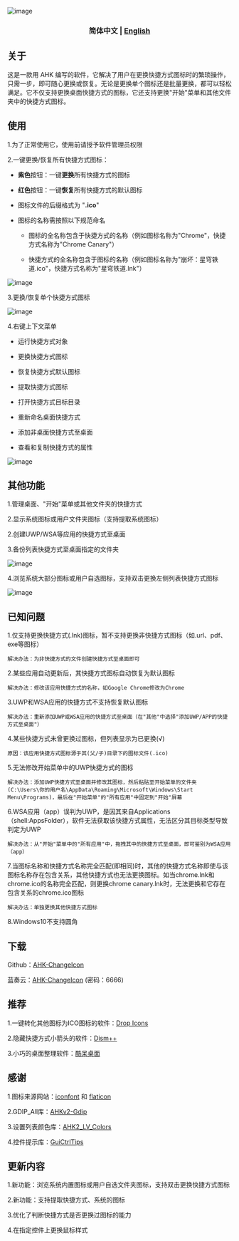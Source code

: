 ![image](https://github.com/iKineticate/AHK-ChangeIcon/blob/main/introduction/homepage.png)

<h3 align="center"> 简体中文 | <a href='./README-en_US.md'>English</a></h3>

## 关于

这是一款用 AHK 编写的软件，它解决了用户在更换快捷方式图标时的繁琐操作，只需一步，即可随心更换或恢复。无论是更换单个图标还是批量更换，都可以轻松满足。它不仅支持更换桌面快捷方式的图标，它还支持更换"开始"菜单和其他文件夹中的快捷方式图标。

## 使用

1.为了正常使用它，使用前请授予软件管理员权限

2.一键更换/恢复所有快捷方式图标：
* **紫色**按钮：一键**更换**所有快捷方式的图标
* **红色**按钮：一键**恢复**所有快捷方式的默认图标
* 图标文件的后缀格式为 "**.ico**"
* 图标的名称需按照以下规范命名

    * 图标的全名称包含于快捷方式的名称（例如图标名称为"Chrome"，快捷方式名称为"Chrome Canary"）

    * 快捷方式的全名称包含于图标的名称（例如图标名称为"崩坏：星穹铁道.ico"，快捷方式名称为"星穹铁道.lnk"）

![image](https://github.com/iKineticate/AHK-ChangeIcon/blob/main/introduction/change_and_restore.gif)

3.更换/恢复单个快捷方式图标

![image](https://github.com/iKineticate/AHK-ChangeIcon/blob/main/introduction/change_one.gif)

4.右键上下文菜单

* 运行快捷方式对象

* 更换快捷方式图标

* 恢复快捷方式默认图标

* 提取快捷方式图标

* 打开快捷方式目标目录

* 重新命名桌面快捷方式

* 添加非桌面快捷方式至桌面

* 查看和复制快捷方式的属性

![image](https://github.com/iKineticate/AHK-ChangeIcon/blob/main/introduction/menu.jpg)

## 其他功能

1.管理桌面、"开始"菜单或其他文件夹的快捷方式

2.显示系统图标或用户文件夹图标（支持提取系统图标）

2.创建UWP/WSA等应用的快捷方式至桌面

3.备份列表快捷方式至桌面指定的文件夹

![image](https://github.com/iKineticate/AHK-ChangeIcon/blob/main/introduction/other_zh.png)

4.浏览系统大部分图标或用户自选图标，支持双击更换左侧列表快捷方式图标

![image](https://github.com/iKineticate/AHK-ChangeIcon/blob/main/introduction/system_icons.gif)

## 已知问题

1.仅支持更换快捷方式(.lnk)图标，暂不支持更换非快捷方式图标（如.url、pdf、exe等图标）

    解决办法：为非快捷方式的文件创建快捷方式至桌面即可

2.某些应用自动更新后，其快捷方式图标自动恢复为默认图标

    解决办法：修改该应用快捷方式的名称，如Google Chrome修改为Chrome

3.UWP和WSA应用的快捷方式不支持恢复默认图标

    解决办法：重新添加UWP或WSA应用的快捷方式至桌面（在"其他"中选择"添加UWP/APP的快捷方式至桌面"）

4.某些快捷方式未曾更换过图标，但列表显示为已更换(√)

    原因：该应用快捷方式图标源于其(父/子)目录下的图标文件(.ico)

5.无法修改开始菜单中的UWP快捷方式的图标

    解决办法：添加UWP快捷方式至桌面并修改其图标，然后粘贴至开始菜单的文件夹(C:\Users\你的用户名\AppData\Roaming\Microsoft\Windows\Start Menu\Programs)，最后在"开始菜单"的"所有应用"中固定到"开始"屏幕

6.WSA应用（app）误判为UWP，是因其来自Applications（shell:AppsFolder），软件无法获取该快捷方式属性，无法区分其目标类型导致判定为UWP

    解决办法：从"开始"菜单中的"所有应用"中，拖拽其中的快捷方式至桌面，即可鉴别为WSA应用（app）

7.当图标名称和快捷方式名称完全匹配(即相同)时，其他的快捷方式名称即使与该图标名称存在包含关系，其他快捷方式也无法更换图标。如当chrome.lnk和chrome.ico的名称完全匹配，则更换chrome canary.lnk时，无法更换和它存在包含关系的chrome.ico图标

    解决办法：单独更换其他快捷方式图标

8.Windows10不支持圆角

## 下载

Github：[AHK-ChangeIcon](https://github.com/iKineticate/AHK-ChangeIcon/releases/latest)

蓝奏云：[AHK-ChangeIcon](https://wwu.lanzoul.com/b03rjy4ud) (密码：6666)


## 推荐

1.一键转化其他图标为ICO图标的软件：[Drop Icons](https://github.com/genesistoxical/drop-icons)

2.隐藏快捷方式小箭头的软件：[Dism++](https://github.com/Chuyu-Team/Dism-Multi-language)

3.小巧的桌面整理软件：[酷呆桌面](https://www.coodesker.com)

## 感谢

1.图标来源网站：[iconfont](https://www.iconfont.cn) 和 [flaticon](https://www.flaticon.com/)

2.GDIP_All库：[AHKv2-Gdip](https://github.com/buliasz/AHKv2-Gdip)

3.设置列表颜色库：[AHK2_LV_Colors](https://github.com/AHK-just-me/AHK2_LV_Colors)

4.控件提示库：[GuiCtrlTips](https://www.autohotkey.com/boards/viewtopic.php?f=83&t=116218)

## 更新内容

1.新功能：浏览系统内置图标或用户自选文件夹图标，支持双击更换快捷方式图标

2.新功能：支持提取快捷方式、系统的图标

3.优化了判断快捷方式是否更换过图标的能力

4.在指定控件上更换鼠标样式 